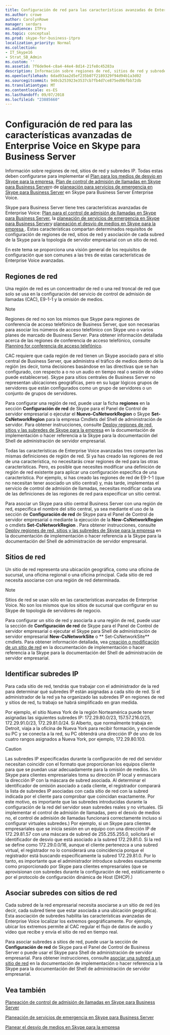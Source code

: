 ```yaml
---
title: Configuración de red para las características avanzadas de Enterprise Voice en Skype para Business Server
ms.author: crowe
author: CarolynRowe
manager: serdars
ms.audience: ITPro
ms.topic: conceptual
ms.prod: skype-for-business-itpro
localization_priority: Normal
ms.collection:
- IT_Skype16
- Strat_SB_Admin
ms.custom: ''
ms.assetid: 7f6de9e4-c8a4-44e4-8d14-21fe8c45283a
description: Información sobre regiones de red, sitios de red y subredes IP. Todos estos deben configurarse para implementar el Plan de desvío de medios en Skype para la empresa, Plan para llamar el control de admisión de Skype para Business Server), o un Plan de servicios de emergencia en Skype para Business Server en Skype para Business Server Enterprise Voice.
ms.openlocfilehash: 6dad93aa2d5ef235b07f2189329f94d94b1a3d02
ms.sourcegitcommit: 940cb253923e3537cb7fb4d7ce875ed9bfbb72db
ms.translationtype: MT
ms.contentlocale: es-ES
ms.lasthandoff: 09/07/2018
ms.locfileid: "23885660"
---
```

# <a name="network-settings-for-the-advanced-enterprise-voice-features-in-skype-for-business-server"></a>Configuración de red para las características avanzadas de Enterprise Voice en Skype para Business Server

Información sobre regiones de red, sitios de red y subredes IP. Todas estas deben configurarse para implementar el [Plan para los medios de desvío en Skype para la empresa](media-bypass.md), [Plan de control de admisión de llamadas en Skype para Business Server](call-admission-control.md)o de [planeación para servicios de emergencia en Skype para Business Server](emergency-services.md) en Skype para Business Server Enterprise Voice.

Skype para Business Server tiene tres características avanzadas de Enterprise Voice: [Plan para el control de admisión de llamadas en Skype para Business Server](call-admission-control.md), la [planeación de servicios de emergencia en Skype para Business Server](emergency-services.md)y [planeación el desvío de medios en Skype para la empresa ](media-bypass.md). Estas características compartan determinados requisitos de configuración de regiones de red, sitios de red y asociación de cada subred de la Skype para la topología de servidor empresarial con un sitio de red.

En este tema se proporciona una visión general de los requisitos de configuración que son comunes a las tres de estas características de Enterprise Voice avanzadas.

## <a name="network-regions"></a>Regiones de red

Una región de red es un concentrador de red o una red troncal de red que solo se usa en la configuración del servicio de control de admisión de llamadas (CAC), E9-1-1 y la omisión de medios.

> [!NOTE]
> Regiones de red no son los mismos que Skype para regiones de conferencia de acceso telefónico de Business Server, que son necesarias para asociar los números de acceso telefónico con Skype uno o varios planes de marcado de Business Server. Para obtener información detallada acerca de las regiones de conferencia de acceso telefónico, consulte [Planning for conferencia de acceso telefónico](https://technet.microsoft.com/library/9aff949e-3dac-481a-be46-a180c72e8066.aspx).

CAC requiere que cada región de red tienen un Skype asociado para el sitio central de Business Server, que administra el tráfico de medios dentro de la región (es decir, toma decisiones basándose en las directivas que se han configurado, con respecto a o no un audio en tiempo real o sesión de vídeo puede establecerse). Skype para sitios centrales de Business Server no representan ubicaciones geográficas, pero en su lugar lógicos grupos de servidores que están configurados como un grupo de servidores o un conjunto de grupos de servidores.

Para configurar una región de red, puede usar la ficha **regiones** en la sección **Configuración de red** de Skype para el Panel de Control de servidor empresarial o ejecutar el **Nuevo-CsNetworkRegion** o Skype **Set-CsNetworkRegion** para la empresa Cmdlets del Shell de administración de servidor. Para obtener instrucciones, consulte [Deploy regiones de red, sitios y las subredes de Skype para la empresa](../../deploy/deploy-enterprise-voice/deploy-network.md) en la documentación de implementación o hacer referencia a la Skype para la documentación del Shell de administración de servidor empresarial.

Todas las características de Enterprise Voice avanzadas tres comparten las mismas definiciones de región de red. Si ya has creado las regiones de red de una característica, no necesitarás crear regiones de red para las otras características. Pero, es posible que necesites modificar una definición de región de red existente para aplicar una configuración específica de una característica. Por ejemplo, si has creado las regiones de red de E9-1-1 (que no necesitan tener asociado un sitio central) y, más tarde, implementas el servicio de control de admisión de llamadas, necesitas modificar cada una de las definiciones de las regiones de red para especificar un sitio central.

Para asociar un Skype para sitio central Business Server con una región de red, especifica el nombre del sitio central, ya sea mediante el uso de la sección de **Configuración de red** de Skype para el Panel de Control de servidor empresarial o mediante la ejecución de la **New-CsNetworkRegion** o cmdlets **Set-CsNetworkRegion** . Para obtener instrucciones, consulte [Deploy regiones de red, sitios y las subredes de Skype para la empresa](../../deploy/deploy-enterprise-voice/deploy-network.md) en la documentación de implementación o hacer referencia a la Skype para la documentación del Shell de administración de servidor empresarial.

## <a name="network-sites"></a>Sitios de red

Un sitio de red representa una ubicación geográfica, como una oficina de sucursal, una oficina regional o una oficina principal. Cada sitio de red necesita asociarse con una región de red determinada.

> [!NOTE]
> Sitios de red se usan sólo en las características avanzadas de Enterprise Voice. No son los mismos que los sitios de sucursal que configurar en su Skype de topología de servidores de negocio.

Para configurar un sitio de red y asociarla a una región de red, puede usar la sección de **Configuración de red** de Skype para el Panel de Control de servidor empresarial o ejecutar el Skype para Shell de administración de servidor empresarial **New-CsNetworkSite** o ** Set-CsNetworkSite** cmdlets. Para obtener información detallada, vea [creación o modificación de un sitio de red](https://technet.microsoft.com/library/14e24856-9996-4da4-9f31-300940bdf5aa.aspx) en la documentación de implementación o hacer referencia a la Skype para la documentación del Shell de administración de servidor empresarial.

## <a name="identify-ip-subnets"></a>Identificar subredes IP

Para cada sitio de red, tendrás que trabajar con el administrador de la red para determinar qué subredes IP están asignadas a cada sitio de red. Si el administrador de la red ya ha organizado las subredes IP en regiones de red y sitios de red, tu trabajo se habrá simplificado en gran medida.

Por ejemplo, el sitio Nueva York de la región Norteamérica puede tener asignadas las siguientes subredes IP: 172.29.80.0/23, 157.57.216.0/25, 172.29.91.0/23, 172.29.81.0/24. Si Alberto, que normalmente trabaja en Detroit, viaja a la oficina de Nueva York para recibir formación, y enciende su PC y se conecta a la red, su PC obtendrá una dirección IP de uno de los cuatro rangos asignados a Nueva York, por ejemplo, 172.29.80.103.

> [!CAUTION]
> Las subredes IP especificadas durante la configuración de red del servidor necesitan coincidir con el formato que proporcionan los equipos cliente para que se puedan usar adecuadamente para la omisión de medios. Un Skype para clientes empresariales toma su dirección IP local y enmascara la dirección IP con la máscara de subred asociada. Al determinar el identificador de omisión asociado a cada cliente, el registrador comparará la lista de subredes IP asociadas con cada sitio de red con la subred indicada por el cliente para comprobar que coincidan exactamente. Por este motivo, es importante que las subredes introducidas durante la configuración de la red del servidor sean subredes reales y no virtuales. (Si implementar el control de admisión de llamadas, pero el desvío de medios no, el control de admisión de llamadas funcionará correctamente incluso si configurar virtuales subredes.) Por ejemplo, si un Skype para clientes empresariales que se inicia sesión en un equipo con una dirección IP de 172.29.81.57 con una máscara de subred de 255.255.255.0, solicitará el identificador de desvío que está asociado a la subred 172.29.81.0. Si la red se define como 172.29.0.0/16, aunque el cliente pertenezca a una subred virtual, el registrador no lo considerará una coincidencia porque el registrador está buscando específicamente la subred 172.29.81.0. Por lo tanto, es importante que el administrador introduce subredes exactamente como proporcionado por Skype para clientes empresariales (que se aprovisionan con subredes durante la configuración de red, estáticamente o por el protocolo de configuración dinámica de Host (DHCP).)

## <a name="associating-subnets-with-network-sites"></a>Asociar subredes con sitios de red

Cada subred de la red empresarial necesita asociarse a un sitio de red (es decir, cada subred tiene que estar asociada a una ubicación geográfica). Esta asociación de subredes habilita las características avanzadas de Enterprise Voice localizar los extremos geográficamente. Por ejemplo, ubicar los extremos permite al CAC regular el flujo de datos de audio y vídeo que recibe y envía el sitio de red en tiempo real.

Para asociar subredes a sitios de red, puede usar la sección de **Configuración de red** de Skype para el Panel de Control de Business Server o puede usar el Skype para Shell de administración de servidor empresarial. Para obtener instrucciones, consulte [asociar una subred a un sitio de red](https://technet.microsoft.com/library/aa69e3ac-542a-4ba1-9582-2e6bee29f633.aspx) en la documentación de implementación o hacer referencia a la Skype para la documentación del Shell de administración de servidor empresarial.

## <a name="see-also"></a>Vea también

[Planeación de control de admisión de llamadas en Skype para Business Server](call-admission-control.md)

[Planeación de servicios de emergencia en Skype para Business Server](emergency-services.md)

[Planear el desvío de medios en Skype para la empresa](media-bypass.md)


